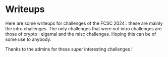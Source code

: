 # Writeups

Here are some writeups for challenges of the FCSC 2024 : these are mainly the intro challenges.
The only challenges that were not intro challenges are those of crypto : elgamal and the misc challenges.
Hoping this can be of some use to anybody. 

Thanks to the admins for these super interesting challenges !
